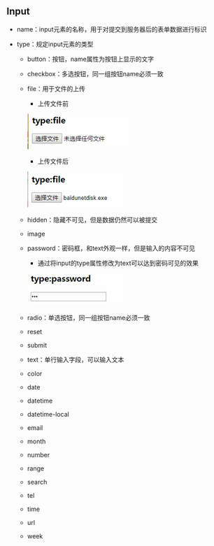 ## Input

* name：input元素的名称，用于对提交到服务器后的表单数据进行标识

* type：规定input元素的类型

  * button：按钮，name属性为按钮上显示的文字

  * checkbox：多选按钮，同一组按钮name必须一致

  * file：用于文件的上传

    * 上传文件前

    ![](/assets/label_input_file_prev.png)

    * 上传文件后

    ![](/assets/label_input_file_next.png)

  * hidden：隐藏不可见，但是数据仍然可以被提交

  * image

  * password：密码框，和text外观一样，但是输入的内容不可见

    * 通过将input的type属性修改为text可以达到密码可见的效果

    ![](/assets/label_input_password.png)

  * radio：单选按钮，同一组按钮name必须一致

  * reset

  * submit

  * text：单行输入字段，可以输入文本

  * color

  * date

  * datetime

  * datetime-local

  * email

  * month

  * number

  * range

  * search

  * tel

  * time

  * url

  * week



